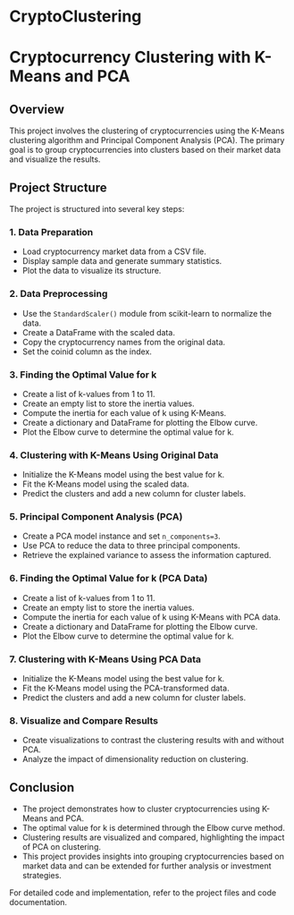 # CryptoClustering
# Cryptocurrency Clustering with K-Means and PCA

## Overview

This project involves the clustering of cryptocurrencies using the K-Means clustering algorithm and Principal Component Analysis (PCA). The primary goal is to group cryptocurrencies into clusters based on their market data and visualize the results.

## Project Structure

The project is structured into several key steps:

### 1. Data Preparation

- Load cryptocurrency market data from a CSV file.
- Display sample data and generate summary statistics.
- Plot the data to visualize its structure.

### 2. Data Preprocessing

- Use the `StandardScaler()` module from scikit-learn to normalize the data.
- Create a DataFrame with the scaled data.
- Copy the cryptocurrency names from the original data.
- Set the coinid column as the index.

### 3. Finding the Optimal Value for k

- Create a list of k-values from 1 to 11.
- Create an empty list to store the inertia values.
- Compute the inertia for each value of k using K-Means.
- Create a dictionary and DataFrame for plotting the Elbow curve.
- Plot the Elbow curve to determine the optimal value for k.

### 4. Clustering with K-Means Using Original Data

- Initialize the K-Means model using the best value for k.
- Fit the K-Means model using the scaled data.
- Predict the clusters and add a new column for cluster labels.

### 5. Principal Component Analysis (PCA)

- Create a PCA model instance and set `n_components=3`.
- Use PCA to reduce the data to three principal components.
- Retrieve the explained variance to assess the information captured.

### 6. Finding the Optimal Value for k (PCA Data)

- Create a list of k-values from 1 to 11.
- Create an empty list to store the inertia values.
- Compute the inertia for each value of k using K-Means with PCA data.
- Create a dictionary and DataFrame for plotting the Elbow curve.
- Plot the Elbow curve to determine the optimal value for k.

### 7. Clustering with K-Means Using PCA Data

- Initialize the K-Means model using the best value for k.
- Fit the K-Means model using the PCA-transformed data.
- Predict the clusters and add a new column for cluster labels.

### 8. Visualize and Compare Results

- Create visualizations to contrast the clustering results with and without PCA.
- Analyze the impact of dimensionality reduction on clustering.

## Conclusion

- The project demonstrates how to cluster cryptocurrencies using K-Means and PCA.
- The optimal value for k is determined through the Elbow curve method.
- Clustering results are visualized and compared, highlighting the impact of PCA on clustering.
- This project provides insights into grouping cryptocurrencies based on market data and can be extended for further analysis or investment strategies.

For detailed code and implementation, refer to the project files and code documentation.
